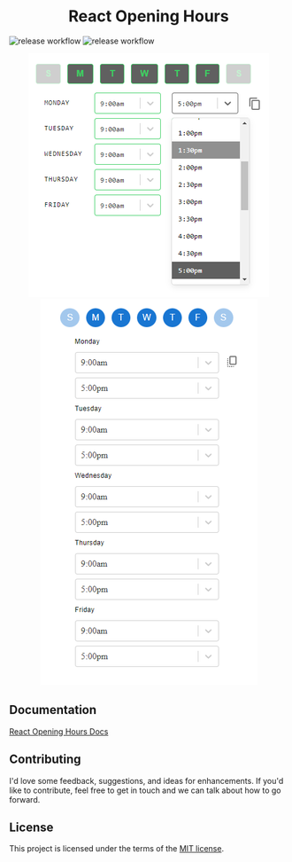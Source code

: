 <h1 align="center">React Opening Hours</h1>

![release workflow](https://github.com/perrottarichard/react-opening-hours/actions/workflows/build.yml/badge.svg)
![release workflow](https://github.com/perrottarichard/react-opening-hours/actions/workflows/tests.yml/badge.svg)
<br/>

<p align="center">
  <img src="https://github.com/Perrottarichard/react-opening-hours/blob/master/horizontal_opening_hours.png?raw=true" />
  <img src="https://github.com/Perrottarichard/react-opening-hours/blob/master/vertical_opening_hours.png?raw=true" />
</p>

## Documentation

[React Opening Hours Docs](https://sprightly-cendol-934003.netlify.app)

## Contributing

I'd love some feedback, suggestions, and ideas for enhancements. If you'd like to contribute, feel
free to get in touch and we can talk about how to go forward.

## License

This project is licensed under the terms of the [MIT license](/LICENSE).
